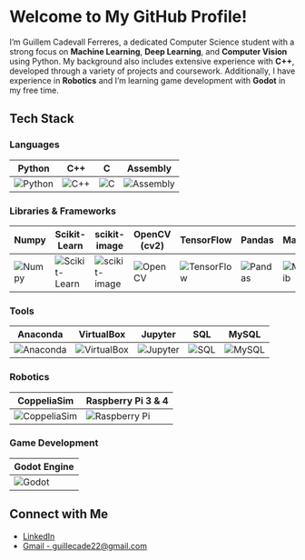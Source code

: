 <p style="text-align: justify;">

# Welcome to My GitHub Profile!

I’m Guillem Cadevall Ferreres, a dedicated Computer Science student with a strong focus on **Machine Learning**, **Deep Learning**, and **Computer Vision** using Python. My background also includes extensive experience with **C++**, developed through a variety of projects and coursework. Additionally, I have experience in **Robotics** and I’m learning game development with **Godot** in my free time.

## Tech Stack

### Languages
| Python   | C++      | C        | Assembly |
|----------|----------|----------|----------|
| ![Python](https://img.shields.io/badge/-Python-3776AB?logo=python&logoColor=white) | ![C++](https://img.shields.io/badge/-C++-00599C?logo=cplusplus&logoColor=white) | ![C](https://img.shields.io/badge/-C-A8B9CC?logo=c&logoColor=white) | ![Assembly](https://img.shields.io/badge/-Assembly-6E4C41?logo=generic&logoColor=white) |

### Libraries & Frameworks
| Numpy             | Scikit-Learn      | scikit-image      | OpenCV (cv2)      | TensorFlow        | Pandas            | Matplotlib       |
|-------------------|-------------------|-------------------|-------------------|-------------------|-------------------|------------------|
| ![Numpy](https://img.shields.io/badge/-Numpy-013243?logo=numpy&logoColor=white) | ![Scikit-Learn](https://img.shields.io/badge/-Scikit--Learn-F7931E?logo=scikit-learn&logoColor=white) | ![scikit-image](https://img.shields.io/badge/-scikit--image-4ABDAC?logo=scikit-learn&logoColor=white) | ![OpenCV](https://img.shields.io/badge/-OpenCV-5C3EE8?logo=opencv&logoColor=white) | ![TensorFlow](https://img.shields.io/badge/-TensorFlow-FF6F00?logo=tensorflow&logoColor=white) | ![Pandas](https://img.shields.io/badge/-Pandas-150458?logo=pandas&logoColor=white) | ![Matplotlib](https://img.shields.io/badge/-Matplotlib-003C70?logo=matplotlib&logoColor=white) |

### Tools
| Anaconda         | VirtualBox        | Jupyter        | SQL      | MySQL    |
|------------------|-------------------|----------------|----------|----------|
| ![Anaconda](https://img.shields.io/badge/-Anaconda-44A833?logo=anaconda&logoColor=white) | ![VirtualBox](https://img.shields.io/badge/-VirtualBox-183A61?logo=virtualbox&logoColor=white) | ![Jupyter](https://img.shields.io/badge/-Jupyter-F37626?logo=jupyter&logoColor=white) | ![SQL](https://img.shields.io/badge/-SQL-003B57?logo=postgresql&logoColor=white) | ![MySQL](https://img.shields.io/badge/-MySQL-00758F?logo=mysql&logoColor=white) |

### Robotics
| CoppeliaSim     | Raspberry Pi 3 & 4 |
|-----------------|---------------------|
| ![CoppeliaSim](https://img.shields.io/badge/-CoppeliaSim-5C3EE8?logo=robot&logoColor=white) | ![Raspberry Pi](https://img.shields.io/badge/-Raspberry%20Pi-A22846?logo=raspberry-pi&logoColor=white) |

### Game Development
| Godot Engine |
|--------------|
| ![Godot](https://img.shields.io/badge/-Godot-3582D1?logo=godot&logoColor=white) |

## Connect with Me
- [LinkedIn](https://www.linkedin.com/in/guillem-cadevall-ferreres-24b656213/)
- [Gmail - guillecade22@gmail.com](mailto:guillecade22@gmail.com)
</p>
